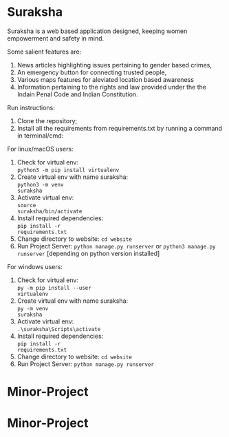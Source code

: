 # Suraksha
Suraksha is a web based application designed, keeping women empowerment and safety in mind. 

Some salient features are:
1. News articles highlighting issues pertaining to gender based crimes, 
2. An emergency button for connecting trusted people, 
3. Various maps features for aleviated location based awareness 
4. Information pertaining to the rights and law provided under the the Indain Penal Code and Indian Constitution.

Run instructions:
1. Clone the repository;
2. Install all the requirements from requirements.txt by running a command in terminal/cmd: 


For linux/macOS users: <br>
1. Check for virtual env: <br>
<code>python3 -m pip install virtualenv </code>
2. Create virtual env with name suraksha: <br>
<code>python3 -m venv suraksha</code>
3. Activate virtual env: <br>
<code>source suraksha/bin/activate</code>
4. Install required dependencies: <br>
<code>pip install -r requirements.txt</code>
5. Change directory to website:
<code>cd website</code>
6. Run Project Server:
<code>python manage.py runserver</code> or <code>python3 manage.py runserver</code> [depending on python version installed]

For windows users:<br>
1. Check for virtual env: <br>
<code>py -m pip install --user virtualenv</code>
2. Create virtual env with name suraksha: <br>
<code>py -m venv suraksha</code>
3. Activate virtual env: <br>
<code>.\suraksha\Scripts\activate</code>
4. Install required dependencies:  <br>
<code>pip install -r requirements.txt</code>
5. Change directory to website:
<code>cd website</code>
6. Run Project Server:
<code>python manage.py runserver</code>
# Minor-Project
# Minor-Project
